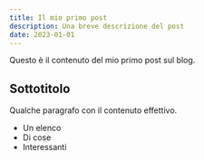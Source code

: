 ```yaml
---
title: Il mio primo post
description: Una breve descrizione del post
date: 2023-01-01
---
```


Questo è il contenuto del mio primo post sul blog.

## Sottotitolo

Qualche paragrafo con il contenuto effettivo.

- Un elenco
- Di cose
- Interessanti